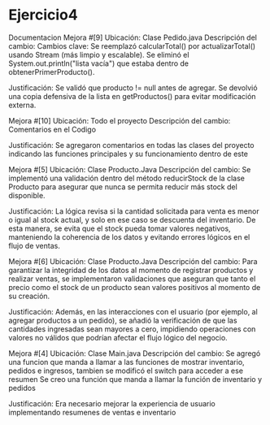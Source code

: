 # Ejercicio4

Documentacion
Mejora #[9]
Ubicación: Clase Pedido.java
Descripción del cambio:
Cambios clave:
Se reemplazó calcularTotal() por actualizarTotal() usando Stream (más limpio y escalable).
Se eliminó el System.out.println("lista vacía") que estaba dentro de obtenerPrimerProducto().

Justificación:
Se validó que producto != null antes de agregar.
Se devolvió una copia defensiva de la lista en getProductos() para evitar modificación externa.

Mejora #[10]
Ubicación: Todo el proyecto
Descripción del cambio:
Comentarios en el Codigo

Justificación:
Se agregaron comentarios en todas las clases del proyecto indicando las funciones principales y su funcionamiento dentro de este

Mejora #[5]
Ubicación: Clase Producto.Java
Descripción del cambio:
Se implementó una validación dentro del método reducirStock de la clase Producto para asegurar que nunca se permita reducir más stock del disponible.

Justificación:
La lógica revisa si la cantidad solicitada para venta es menor o igual al stock actual, y solo en ese caso se descuenta del inventario. De esta manera, se evita que el stock pueda tomar valores negativos, manteniendo la coherencia de los datos y evitando errores lógicos en el flujo de ventas.

Mejora #[6]
Ubicación: Clase Producto.Java
Descripción del cambio:
Para garantizar la integridad de los datos al momento de registrar productos y realizar ventas, se implementaron validaciones que aseguran que tanto el precio como el stock de un producto sean valores positivos al momento de su creación.

Justificación:
Además, en las interacciones con el usuario (por ejemplo, al agregar productos a un pedido), se añadió la verificación de que las cantidades ingresadas sean mayores a cero, impidiendo operaciones con valores no válidos que podrían afectar el flujo lógico del negocio.

Mejora #[4]
Ubicación: Clase Main.java
Descripción del cambio: Se agregó una funcion que manda a llamar a las funciones de mostrar inventario, pedidos e ingresos, tambien se modificó el switch para acceder a ese resumen
Se creo una función que manda a llamar la función de inventario y pedidos

Justificación: Era necesario mejorar la experiencia de usuario implementando resumenes de ventas e inventario
